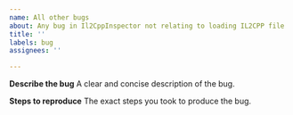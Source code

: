 ```yaml
---
name: All other bugs
about: Any bug in Il2CppInspector not relating to loading IL2CPP file
title: ''
labels: bug
assignees: ''

---
```


**Describe the bug**
A clear and concise description of the bug.

**Steps to reproduce**
The exact steps you took to produce the bug.
